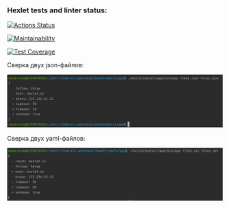 ### Hexlet tests and linter status:
[![Actions Status](https://github.com/Aphie/java-project-lvl2/workflows/hexlet-check/badge.svg)](https://github.com/Aphie/java-project-lvl2/actions)

[![Maintainability](https://api.codeclimate.com/v1/badges/cb97bd71da8432cdc0ff/maintainability)](https://codeclimate.com/github/Aphie/java-project-lvl2/maintainability)

[![Test Coverage](https://api.codeclimate.com/v1/badges/cb97bd71da8432cdc0ff/test_coverage)](https://codeclimate.com/github/Aphie/java-project-lvl2/test_coverage)

Сверка двух json-файлов:

![Сверка двух json - файлов](https://github.com/Aphie/java-project-lvl2/blob/main/screenshots/Prj2%20-%20screen1.png)

Сверка двух yaml-файлов:

![Сверка двух yaml - файлов](https://github.com/Aphie/java-project-lvl2/blob/7617ea342193116642d4b39d416144ef01e1eb63/screenshots/Prj2-screen2.png)
